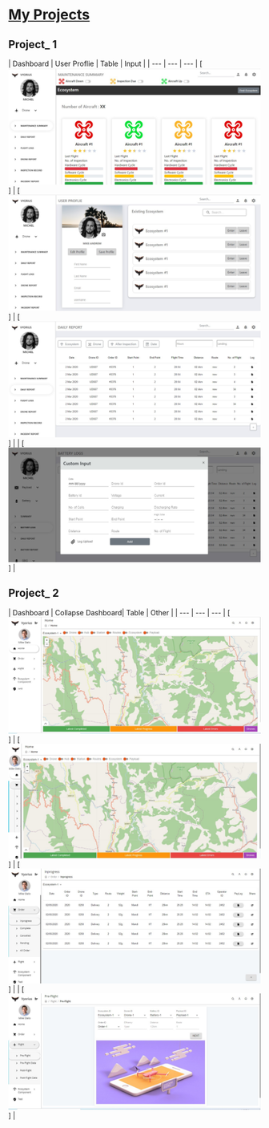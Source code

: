 # [My Projects](#) 

## Project_ 1

| Dashboard | User Proflie | Table | Input |
| --- | --- | ---
| [![Start page](./Project_1/dashboard.jpg)] | [![User profile page](./Project_1/user_profile.jpg)] 
| [![Table](./Project_1/table.jpg)] |
| [![Table](./Project_1/input.jpg)] |


## Project_ 2

| Dashboard | Collapse Dashboard| Table | Other |
| --- | --- | ---
| [![Start page](./Project_2/home.jpg)] | [![Collapse Dashboard](./Project_2/collapse.jpg)] 
| [![Table](./Project_2/table.jpg)] |
| [![Table](./Project_2/da.jpg)] |

